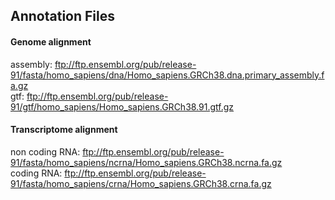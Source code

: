 
## Annotation Files


#### Genome alignment  
assembly: ftp://ftp.ensembl.org/pub/release-91/fasta/homo_sapiens/dna/Homo_sapiens.GRCh38.dna.primary_assembly.fa.gz    
gtf: ftp://ftp.ensembl.org/pub/release-91/gtf/homo_sapiens/Homo_sapiens.GRCh38.91.gtf.gz     


#### Transcriptome alignment 
non coding RNA: ftp://ftp.ensembl.org/pub/release-91/fasta/homo_sapiens/ncrna/Homo_sapiens.GRCh38.ncrna.fa.gz    
coding RNA: ftp://ftp.ensembl.org/pub/release-91/fasta/homo_sapiens/crna/Homo_sapiens.GRCh38.crna.fa.gz     
 
